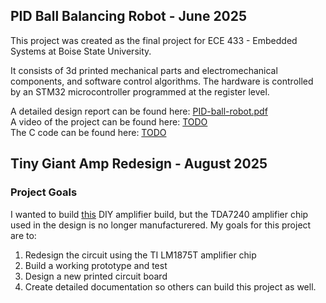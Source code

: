 ## PID Ball Balancing Robot - June 2025

This project was created as the final project for ECE 433 - Embedded Systems at Boise State University. 

It consists of 3d printed mechanical parts and electromechanical components, and software control algorithms. The hardware is controlled by an STM32 microcontroller programmed at the register level.

A detailed design report can be found here: 
	[PID-ball-robot.pdf](https://sportellimike.github.io/portfolio/assets/PID-Ball-Robot.pdf)\
A video of the project can be found here:
	[TODO](./)\
The C code can be found here:
	[TODO](./)

## Tiny Giant Amp Redesign - August 2025
### Project Goals
I wanted to build [this](https://sportellimike.github.io/portfolio/assets/Tiny-Giant-Build-PDF-rev2.pdf) DIY amplifier build, but the TDA7240 amplifier chip used in the design is no longer manufacturered. My goals for this project are to:

1. Redesign the circuit using the TI LM1875T amplifier chip
2. Build a working prototype and test
3. Design a new printed circuit board
4. Create detailed documentation so others can build this project as well.

